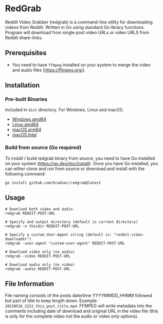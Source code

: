 # RedGrab

Reddit Video Grabber (redgrab) is a command-line utility for downloading videos from Reddit. Written in Go using standard Go library functions. Program will download from single post video URLs or video URLS from Reddit share-links.

## Prerequisites

- You need to have `ffmpeg` installed on your system to merge the video and audio files (https://ffmpeg.org/).

## Installation

### Pre-built Binaries
Included in `dist` directory. For Windows, Linux and macOS.

- [Windows amd64](https://github.com/bradsec/redgrab/raw/main/dist/redgrab_windows64_v1_0.zip)
- [Linux amd64](https://github.com/bradsec/redgrab/raw/main/dist/redgrab_linux_amd64_v1_0.tar.xz)
- [macOS arm64](https://github.com/bradsec/redgrab/raw/main/dist/redgrab_macos_arm64_v1_0.tar.xz)
- [macOS Intel](https://github.com/bradsec/redgrab/raw/main/dist/redgrab_macos_intel_v1_0.tar.xz)


### Build from source (Go required)
To install / build redgrab binary from source, you need to have Go installed on your system (https://go.dev/doc/install). Once you have Go installed, you can either clone and run from source or download and install with the following command:

```terminal
go install github.com/bradsec/redgrab@latest
```

## Usage 

```terminal
# Download both video and audio.
redgrab REDDIT-POST-URL

# Specify and output directory (default is current directory)
redgrab -o thisdir REDDIT-POST-URL

# Specify a custom User-Agent string (default is: "reddit-video-downloader")
redgrab -user-agent "custom-user-agent" REDDIT-POST-URL

# Download video only (no audio)
redgrab -video REDDIT-POST-URL

# Download audio only (no video)
redgrab -audio REDDIT-POST-URL
```

## File Information

File naming consists of the posts date/time YYYYMMDD_HHMM followed but part of title to keep length down. Example: `20230516_2222_this_post_title.mp4`. FFMPEG will write metadata into the comments including date of download and original URL in the video file (this is only for the complete video not the audio or video only options).
